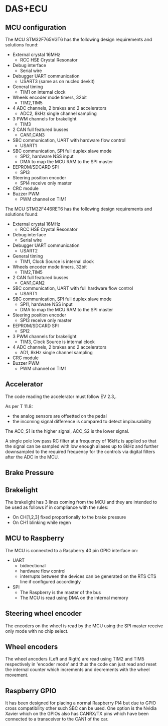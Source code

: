 # DAS+ECU

## MCU configuration

The MCU STM32F765VGT6 has the following design requirements and solutions found:
- External crystal 16MHz
	- RCC HSE Crystal Resonator
- Debug interface
	- Serial wire
- Debugger UART communication
	- USART3 (same as on nucleo devkit)
- General timing
	- TIM1 on internal clock
- Wheels encoder mode timers, 32bit
	- TIM2,TIM5
- 4 ADC channels, 2 brakes and 2 accelerators
	- ADC2, 8kHz single channel sampling
- 3 PWM channels for brakelight
	- TIM3
- 2 CAN full featured busses
	- CAN1,CAN3
- SBC communication, UART with hardware flow control
	- USART1
- SBC communication, SPI full duplex slave mode
	- SPI2, hardware NSS input
	- DMA to map the MCU RAM to the SPI master
- EEPROM/SDCARD SPI
	- SPI3
- Steering position encoder
	- SPI4 receive only master
- CRC module
- Buzzer PWM
	- PWM channel on TIM1

The MCU STM32F446RET6 has the following design requirements and solutions found:
- External crystal 16MHz
	- RCC HSE Crystal Resonator
- Debug interface
	- Serial wire
- Debugger UART communication
	- USART2
- General timing
	- TIM1, Clock Source is internal clock
- Wheels encoder mode timers, 32bit
	- TIM2,TIM5
- 2 CAN full featured busses
	- CAN1,CAN2
- SBC communication, UART with full hardware flow control
	- USART1
- SBC communication, SPI full duplex slave mode
	- SPI1, hardware NSS input
	- DMA to map the MCU RAM to the SPI master
- Steering position encoder
	- SPI3 receive only master
- EEPROM/SDCARD SPI
	- SPI2
- 3 PWM channels for brakelight
	- TIM3, Clock Source is internal clock
- 4 ADC channels, 2 brakes and 2 accelerators
	- AD1, 8kHz single channel sampling
- CRC module
- Buzzer PWM
	- PWM channel on TIM1

## Accelerator

The code reading the accelerator must follow EV 2.3,.

As per T 11.8:
- the analog sensors are offsetted on the pedal
- the incoming signal difference is compared to detect implausability

The ACC_S1 is the higher signal, ACC_S2 is the lower signal.

A single pole low pass RC filter at a frequency of 16kHz is applied so that the signal can be sampled with low enough aliases up to 8kHz and further downsampled to the required frequency for the controls via digital filters after the ADC in the MCU.

## Brake Pressure


## Brakelight

The brakelight has 3 lines coming from the MCU and they are intended to be used as follows if in compliance with the rules:
- On CH[1,2,3] fixed proportionally to the brake pressure
- On CH1 blinking while regen

## MCU to Raspberry

The MCU is connected to a Raspberry 40 pin GPIO interface on:
- UART
  - bidirectional
  - hardware flow control
  - interrupts between the devices can be generated on the RTS CTS line if configured accordingly
- SPI
  - The Raspberry is the master of the bus
  - The MCU is read using DMA on the internal memory

## Steering wheel encoder

The encoders on the wheel is read by the MCU using the SPI master receive only mode with no chip select.

## Wheel encoders

The wheel ancoders (Left and Rigth) are read using TIM2 and TIM5 respectively in 'encoder mode' and thus the code can just read and reset the internal counter which increments and decrements with the wheel movement.

## Raspberry GPIO

It has been designed for placing a normal Raspberry PI4 but due to GPIO cross compatibility other such SBC can be used. One option is the Nvidia Xavier which on the GPIOs also has CANRX/TX pins which have been connected to a transceiver to the CAN1 of the car.
